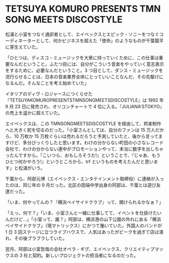 # TETSUYA KOMURO PRESENTS TMN SONG MEETS DISCOSTYLE

松浦と小室をつなぐ通訳者として、エイベックスとエピック・ソニーをつなぐコーディネーターとして、何かビジネスを超えた「使命」のようなものが千葉龍平に芽生えていた。

「ひとつは、ディスコ・ミュージックを大衆に持っていくために、この仕事は重要なんだということ。ふたつ目には、自分がこういう音楽をやっていく意志表示をするために、必要なんだということ。3 つ目として、ダンス・ミュージックを流行らせることは、日本の音楽業界全体にとっていいことなんだ、その先駆けになるんだ。そんなことを考え始めていた」

イタリアのディヴ・ロジャースにつくらせた『TETSUYAKOMUROPRESENTSTMNSONGMEETSDISCOSTYLE』は 1992 年 9 月 23 日に発売され、オリコンチャートで 4 位に入る。『JULIANA'STOKYO』の売上を遥かに超えていた。

エイベックスは、この TMNSONGMEETSDISCOSTYLE を経由して、邦楽制作へと大きく舵を切るのだった。「小室さんとしては、自分のファンは 15 万人だから、10 万枚か 15 万枚ぐらいは売れるだろうと予測していたと、後から言ってますけど、多分びっくりしたと思います。わけの分からない町田の小さなレコード会社で、わけの分からない連中がプロモーションやって、本当に数字を出しちゃったんですから。『こいつら、おもしろそうだ!』ということで、『じゃあ、もうひとつ何かやろう!』というところから、trf というものを考えたんだと思います」と松浦がいう。

千葉から、阿部元博（エイベックス・エンタテインメント取締役）に連絡が入ったのは、同じ年の 9 月だった。北区の田端中学出身の阿部は、千葉とは遊び友達だった。

「いま、何やってんの？『横浜ベイサイドクラブ』って、開けられるかなぁ？」

「えっ、何で？」「いま、小室さんと一緒に仕事してて、イベントを仕掛けたいんだけど...」「小室って、誰？」阿部は、横浜港の山下公園の外れにある「横浜ベイサイドクラブ」（現マトリックス）にかつて働いていた。外国人のバンドが 1 日 3 回ステージに立つライブハウスで、人気はあったがピークを過ぎて店は潰れ、その後ブラブラしていた。

翌月、阿部は小室哲哉の会社オペラ・ギグ、エイベックス、クリエイティブマックスの 3 社と契約。新しいプロジェクトの担当者になるのだった。

